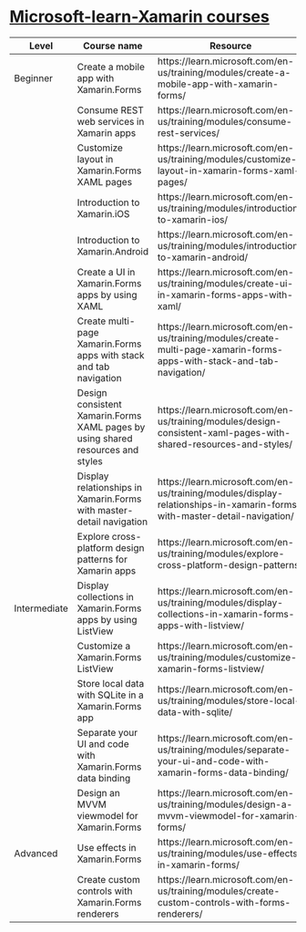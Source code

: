 # [Microsoft-learn-Xamarin courses](https://github.com/orgs/MicrosoftDocs/repositories?q=mslearn-xamarin&type=all&language=&sort=)

<table>
    <thead>
        <tr>
            <th>Level</th>
            <th>Course name</th>
            <th>Resource</th>
            <th>Progress</th>
        </tr>
    </thead>
    <tbody>
        <tr>
            <td>Beginner</td>
            <td>Create a mobile app with Xamarin.Forms</td>
            <td>https://learn.microsoft.com/en-us/training/modules/create-a-mobile-app-with-xamarin-forms/</td>
            <td>Done</td>
        </tr>
        <tr>
            <td></td>
            <td>Consume REST web services in Xamarin apps</td>
            <td>https://learn.microsoft.com/en-us/training/modules/consume-rest-services/</td>
            <td></td>
        </tr>
        <tr>
            <td></td>
            <td>Customize layout in Xamarin.Forms XAML pages</td>
            <td>https://learn.microsoft.com/en-us/training/modules/customize-layout-in-xamarin-forms-xaml-pages/</td>          
            <td>Done</td>
        </tr>
        <tr>
          <td></td>
            <td>Introduction to Xamarin.iOS</td>
            <td>https://learn.microsoft.com/en-us/training/modules/introduction-to-xamarin-ios/</td>
            <td>Done</td>
        </tr>
        <tr>
          <td></td>
          <td>Introduction to Xamarin.Android</td>
            <td>https://learn.microsoft.com/en-us/training/modules/introduction-to-xamarin-android/</td>
            <td>Done</td>
        </tr>
        <tr>
            <td></td>
            <td>Create a UI in Xamarin.Forms apps by using XAML</td>
            <td>https://learn.microsoft.com/en-us/training/modules/create-ui-in-xamarin-forms-apps-with-xaml/</td>
            <td>Done</td>
        </tr>
        <tr>
            <td></td>
            <td>Create multi-page Xamarin.Forms apps with stack and tab navigation</td>
            <td>https://learn.microsoft.com/en-us/training/modules/create-multi-page-xamarin-forms-apps-with-stack-and-tab-navigation/</td>
            <td>Done</td>
        </tr>
      <tr>
            <td></td>
            <td>Design consistent Xamarin.Forms XAML pages by using shared resources and styles</td>
            <td>https://learn.microsoft.com/en-us/training/modules/design-consistent-xaml-pages-with-shared-resources-and-styles/</td>
            <td></td>
        </tr>
      <tr>
            <td></td>
            <td>Display relationships in Xamarin.Forms with master-detail navigation</td>
            <td>https://learn.microsoft.com/en-us/training/modules/display-relationships-in-xamarin-forms-with-master-detail-navigation/</td>
            <td></td>
        </tr>
            <tr>
            <td></td>
            <td>Explore cross-platform design patterns for Xamarin apps</td>
            <td>https://learn.microsoft.com/en-us/training/modules/explore-cross-platform-design-patterns/</td>
            <td></td>
        <tr>
            <td>Intermediate</td>
            <td>Display collections in Xamarin.Forms apps by using ListView</td>
            <td>https://learn.microsoft.com/en-us/training/modules/display-collections-in-xamarin-forms-apps-with-listview/</td>
            <td></td>
        </tr>
        </tr>
            <tr>
            <td></td>
            <td>Customize a Xamarin.Forms ListView</td>
            <td>https://learn.microsoft.com/en-us/training/modules/customize-xamarin-forms-listview/</td>
            <td></td>
        </tr>
      <tr>
            <td></td>
            <td>Store local data with SQLite in a Xamarin.Forms app</td>
            <td>https://learn.microsoft.com/en-us/training/modules/store-local-data-with-sqlite/</td>
            <td></td>
        </tr>
      <tr>
            <td></td>
            <td>Separate your UI and code with Xamarin.Forms data binding</td>
            <td>https://learn.microsoft.com/en-us/training/modules/separate-your-ui-and-code-with-xamarin-forms-data-binding/</td>
            <td></td>
        </tr>
      <tr>
            <td></td>
            <td>Design an MVVM viewmodel for Xamarin.Forms</td>
            <td>https://learn.microsoft.com/en-us/training/modules/design-a-mvvm-viewmodel-for-xamarin-forms/</td>
            <td></td>
        </tr>
      <tr>
            <td>Advanced</td>
            <td>Use effects in Xamarin.Forms</td>
            <td>https://learn.microsoft.com/en-us/training/modules/use-effects-in-xamarin-forms/</td>
            <td></td>
        </tr>
      <tr>
            <td></td>
            <td>Create custom controls with Xamarin.Forms renderers</td>
            <td>https://learn.microsoft.com/en-us/training/modules/create-custom-controls-with-forms-renderers/</td>
            <td></td>
        </tr>
    </tbody>
</table>

